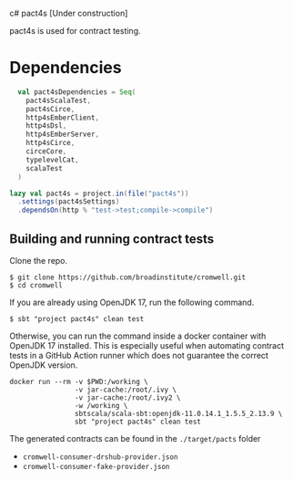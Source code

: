 c# pact4s [Under construction]

pact4s is used for contract testing.

# Dependencies

```scala
  val pact4sDependencies = Seq(
    pact4sScalaTest,
    pact4sCirce,
    http4sEmberClient,
    http4sDsl,
    http4sEmberServer,
    http4sCirce,
    circeCore,
    typelevelCat,
    scalaTest
  )

lazy val pact4s = project.in(file("pact4s"))
  .settings(pact4sSettings)
  .dependsOn(http % "test->test;compile->compile")
```

## Building and running contract tests
Clone the repo.
```
$ git clone https://github.com/broadinstitute/cromwell.git 
$ cd cromwell
```

If you are already using OpenJDK 17, run the following command. 
```
$ sbt "project pact4s" clean test  
```

Otherwise, you can run the command inside a docker container with OpenJDK 17 installed. 
This is especially useful when automating contract tests in a GitHub Action runner which does not guarantee the correct OpenJDK version.
```
docker run --rm -v $PWD:/working \
                -v jar-cache:/root/.ivy \
                -v jar-cache:/root/.ivy2 \
                -w /working \
                sbtscala/scala-sbt:openjdk-11.0.14.1_1.5.5_2.13.9 \
                sbt "project pact4s" clean test
```

The generated contracts can be found in the `./target/pacts` folder
- `cromwell-consumer-drshub-provider.json`
- `cromwell-consumer-fake-provider.json`


